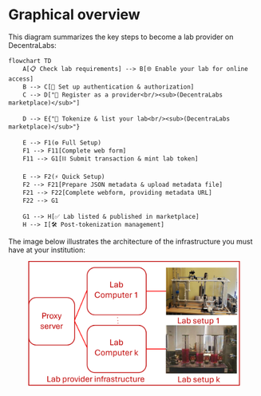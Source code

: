 # Graphical overview

This diagram summarizes the key steps to become a lab provider on DecentraLabs:

```mermaid
flowchart TD
    A[📋 Check lab requirements] --> B[🌐 Enable your lab for online access]
    B --> C[🔑 Set up authentication & authorization]
    C --> D["📝 Register as a provider<br/><sub>(DecentraLabs marketplace)</sub>"]

    D --> E{"🔗 Tokenize & list your lab<br/><sub>(DecentraLabs marketplace)</sub>"}

    E --> F1(⚙️ Full Setup)
    F1 --> F11[Complete web form]
    F11 --> G1[⛓️ Submit transaction & mint lab token]

    E --> F2(⚡ Quick Setup)
    F2 --> F21[Prepare JSON metadata & upload metadata file]
    F21 --> F22[Complete webform, providing metadata URL]
    F22 --> G1

    G1 --> H[✅ Lab listed & published in marketplace]
    H --> I[🛠️ Post-tokenization management]

```

The image below illustrates the architecture of the infrastructure you must have at your institution:

<figure><img src="../.gitbook/assets/provider-infrastructure.png" alt=""><figcaption></figcaption></figure>
